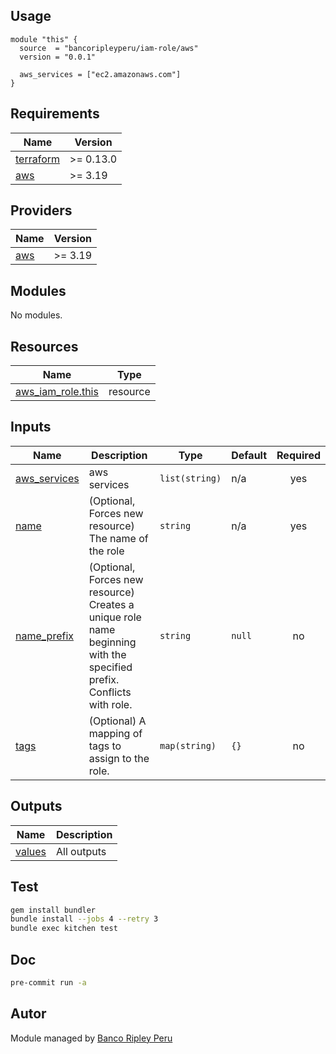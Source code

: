 ## Usage

```hcl
module "this" {
  source  = "bancoripleyperu/iam-role/aws"
  version = "0.0.1"

  aws_services = ["ec2.amazonaws.com"]
}
```

<!-- BEGINNING OF PRE-COMMIT-TERRAFORM DOCS HOOK -->
## Requirements

| Name | Version |
|------|---------|
| <a name="requirement_terraform"></a> [terraform](#requirement\_terraform) | >= 0.13.0 |
| <a name="requirement_aws"></a> [aws](#requirement\_aws) | >= 3.19 |

## Providers

| Name | Version |
|------|---------|
| <a name="provider_aws"></a> [aws](#provider\_aws) | >= 3.19 |

## Modules

No modules.

## Resources

| Name | Type |
|------|------|
| [aws_iam_role.this](https://registry.terraform.io/providers/hashicorp/aws/latest/docs/resources/iam_role) | resource |

## Inputs

| Name | Description | Type | Default | Required |
|------|-------------|------|---------|:--------:|
| <a name="input_aws_services"></a> [aws\_services](#input\_aws\_services) | aws services | `list(string)` | n/a | yes |
| <a name="input_name"></a> [name](#input\_name) | (Optional, Forces new resource) The name of the role | `string` | n/a | yes |
| <a name="input_name_prefix"></a> [name\_prefix](#input\_name\_prefix) | (Optional, Forces new resource) Creates a unique role name beginning with the specified prefix. Conflicts with role. | `string` | `null` | no |
| <a name="input_tags"></a> [tags](#input\_tags) | (Optional) A mapping of tags to assign to the role. | `map(string)` | `{}` | no |

## Outputs

| Name | Description |
|------|-------------|
| <a name="output_values"></a> [values](#output\_values) | All outputs |
<!-- END OF PRE-COMMIT-TERRAFORM DOCS HOOK -->

## Test

```sh
gem install bundler
bundle install --jobs 4 --retry 3
bundle exec kitchen test
```

## Doc

```sh
pre-commit run -a
```

## Autor
 
Module managed by [Banco Ripley Peru](https://ripley.com.pe)